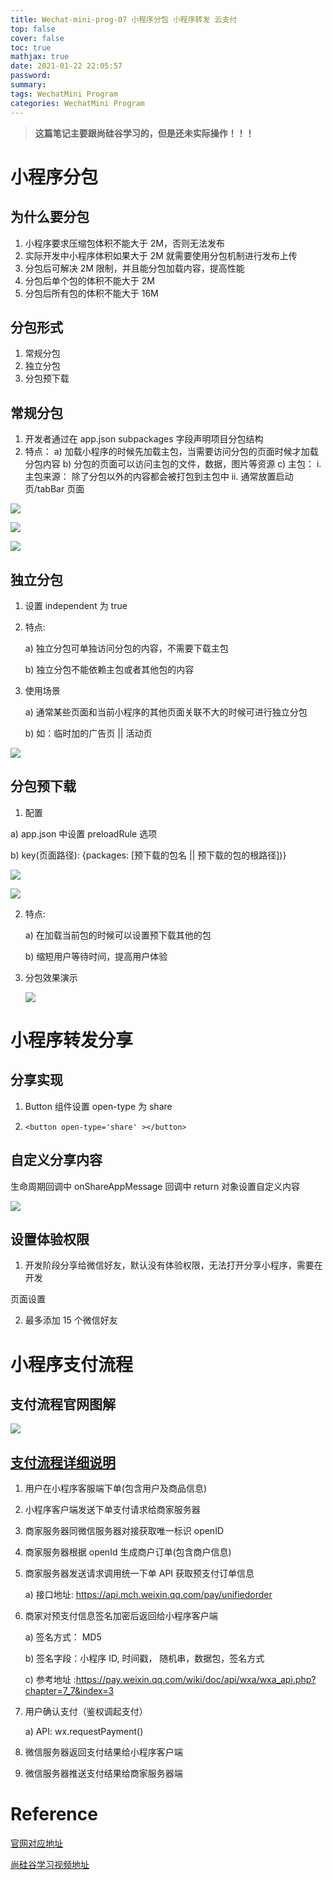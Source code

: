 ```yaml
---
title: Wechat-mini-prog-07 小程序分包 小程序转发 云支付
top: false
cover: false
toc: true
mathjax: true
date: 2021-01-22 22:05:57
password:
summary:
tags: WechatMini Program
categories: WechatMini Program
---
```


> **这篇笔记主要跟尚硅谷学习的，但是还未实际操作！！！**

# 小程序分包

## 为什么要分包

1. 小程序要求压缩包体积不能大于 2M，否则无法发布
2. 实际开发中小程序体积如果大于 2M 就需要使用分包机制进行发布上传
3. 分包后可解决 2M 限制，并且能分包加载内容，提高性能
4. 分包后单个包的体积不能大于 2M
5. 分包后所有包的体积不能大于 16M 

## 分包形式
1. 常规分包
2. 独立分包
3. 分包预下载

## 常规分包
1. 开发者通过在 app.json subpackages 字段声明项目分包结构
2. 特点：
    a) 加载小程序的时候先加载主包，当需要访问分包的页面时候才加载分包内容
    b) 分包的页面可以访问主包的文件，数据，图片等资源
    c) 主包：
        i. 主包来源： 除了分包以外的内容都会被打包到主包中
        ii. 通常放置启动页/tabBar 页面

![](Wechat-mini-prog-07/image-20210122220900766.png)

![](Wechat-mini-prog-07/image-20210122220918533.png)

![](Wechat-mini-prog-07/image-20210122220934109.png)

## 独立分包

1. 设置 independent 为 true

2. 特点:

   a) 独立分包可单独访问分包的内容，不需要下载主包

   b) 独立分包不能依赖主包或者其他包的内容

3. 使用场景

   a) 通常某些页面和当前小程序的其他页面关联不大的时候可进行独立分包

   b) 如：临时加的广告页 || 活动页

![](Wechat-mini-prog-07/image-20210122221055589.png)

## 分包预下载
1. 配置

a) app.json 中设置 preloadRule 选项

b) key(页面路径): {packages: [预下载的包名 || 预下载的包的根路径])}
      
![](Wechat-mini-prog-07/image-20210122221213931.png)

![](Wechat-mini-prog-07/image-20210122221243980.png)

2. 特点:

    a) 在加载当前包的时候可以设置预下载其他的包

    b) 缩短用户等待时间，提高用户体验
    
    
    
3. 分包效果演示

    ![](Wechat-mini-prog-07/image-20210122221348734.png)



#  小程序转发分享

## 分享实现

1. Button 组件设置 open-type 为 share

2. `<button open-type='share' ></button>`

## 自定义分享内容

生命周期回调中 onShareAppMessage 回调中 return 对象设置自定义内容

![](Wechat-mini-prog-07/image-20210122222210257.png)

## 设置体验权限

1. 开发阶段分享给微信好友，默认没有体验权限，无法打开分享小程序，需要在开发

页面设置

2. 最多添加 15 个微信好友

# 小程序支付流程

## 支付流程官网图解

![](Wechat-mini-prog-07/image-20210122222330121.png)



## [支付流程详细说明](https://pay.weixin.qq.com/wiki/doc/api/wxa/wxa_api.php?chapter=7_3&index=1)

1. 用户在小程序客服端下单(包含用户及商品信息)

2. 小程序客户端发送下单支付请求给商家服务器

3. 商家服务器同微信服务器对接获取唯一标识 openID

4. 商家服务器根据 openId 生成商户订单(包含商户信息)

5. 商家服务器发送请求调用统一下单 API 获取预支付订单信息

   a) 接口地址: https://api.mch.weixin.qq.com/pay/unifiedorder

6. 商家对预支付信息签名加密后返回给小程序客户端

   a) 签名方式： MD5

   b) 签名字段：小程序 ID, 时间戳， 随机串，数据包，签名方式

   c) 参考地址 :https://pay.weixin.qq.com/wiki/doc/api/wxa/wxa_api.php?chapter=7_7&index=3

7. 用户确认支付（鉴权调起支付）

   a) API: wx.requestPayment()

8. 微信服务器返回支付结果给小程序客户端

9. 微信服务器推送支付结果给商家服务器端

# Reference

[官网对应地址](https://developers.weixin.qq.com/miniprogram/dev/framework/subpackages.html)

[尚硅谷学习视频地址](https://www.bilibili.com/video/BV1hK4y1W77j?p=1)